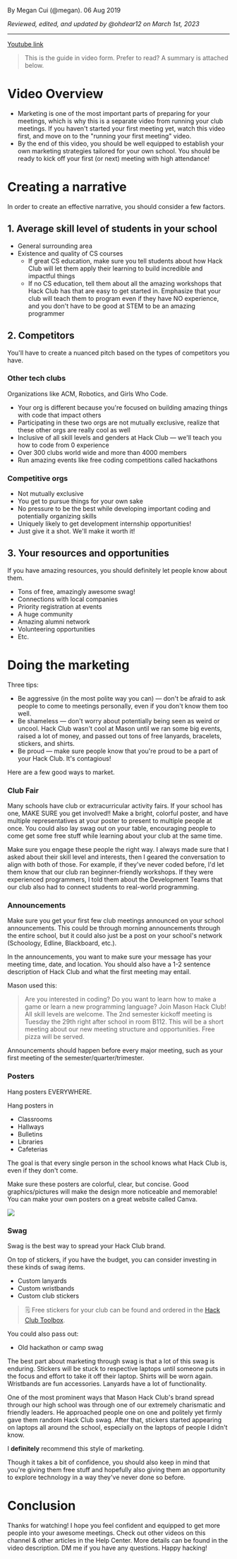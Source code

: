 By Megan Cui (@megan). 06 Aug 2019

_Reviewed, edited, and updated by @ohdear12 on March 1st, 2023_

---

[Youtube link](https://youtu.be/j86_TxXIDwM)
> This is the guide in video form. Prefer to read? A summary is attached below.

# Video Overview

- Marketing is one of the most important parts of preparing for your meetings, which is why this is a separate video from running your club meetings. If you haven't started your first meeting yet, watch this video first, and move on to the "running your first meeting" video.
- By the end of this video, you should be well equipped to establish your own marketing strategies tailored for your own school. You should be ready to kick off your first (or next) meeting with high attendance!

# Creating a narrative

In order to create an effective narrative, you should consider a few factors.

## 1\. Average skill level of students in your school

- General surrounding area
- Existence and quality of CS courses
  - If great CS education, make sure you tell students about how Hack Club will let them apply their learning to build incredible and impactful things
  - If no CS education, tell them about all the amazing workshops that Hack Club has that are easy to get started in. Emphasize that your club will teach them to program even if they have NO experience, and you don't have to be good at STEM to be an amazing programmer

## 2\. Competitors

You'll have to create a nuanced pitch based on the types of competitors you have.

### Other tech clubs

Organizations like ACM, Robotics, and Girls Who Code.

- Your org is different because you're focused on building amazing things with code that impact others
- Participating in these two orgs are not mutually exclusive, realize that these other orgs are really cool as well
- Inclusive of all skill levels and genders at Hack Club — we'll teach you how to code from 0 experience
- Over 300 clubs world wide and more than 4000 members
- Run amazing events like free coding competitions called hackathons

### Competitive orgs

- Not mutually exclusive
- You get to pursue things for your own sake
- No pressure to be the best while developing important coding and potentially organizing skills
- Uniquely likely to get development internship opportunities!
- Just give it a shot. We'll make it worth it!

## 3\. Your resources and opportunities

If you have amazing resources, you should definitely let people know about them.

- Tons of free, amazingly awesome swag!
- Connections with local companies
- Priority registration at events
- A huge community
- Amazing alumni network
- Volunteering opportunities
- Etc.

# Doing the marketing

Three tips:

- Be aggressive (in the most polite way you can) — don't be afraid to ask people to come to meetings personally, even if you don't know them too well.
- Be shameless — don't worry about potentially being seen as weird or uncool. Hack Club wasn't cool at Mason until we ran some big events, raised a lot of money, and passed out tons of free lanyards, bracelets, stickers, and shirts.
- Be proud — make sure people know that you're proud to be a part of your Hack Club. It's contagious!

Here are a few good ways to market.

### Club Fair

Many schools have club or extracurricular activity fairs. If your school has one, MAKE SURE you get involved!! Make a bright, colorful poster, and have multiple representatives at your poster to present to multiple people at once. You could also lay swag out on your table, encouraging people to come get some free stuff while learning about your club at the same time.

Make sure you engage these people the right way. I always made sure that I asked about their skill level and interests, then I geared the conversation to align with both of those. For example, if they've never coded before, I'd let them know that our club ran beginner-friendly workshops. If they were experienced programmers, I told them about the Development Teams that our club also had to connect students to real-world programming.

### Announcements

Make sure you get your first few club meetings announced on your school announcements. This could be through morning announcements through the entire school, but it could also just be a post on your school's network (Schoology, Edline, Blackboard, etc.).

In the announcements, you want to make sure your message has your meeting time, date, and location. You should also have a 1-2 sentence description of Hack Club and what the first meeting may entail.

Mason used this:

> Are you interested in coding? Do you want to learn how to make a game or learn a new programming language? Join Mason Hack Club! All skill levels are welcome. The 2nd semester kickoff meeting is Tuesday the 29th right after school in room B112. This will be a short meeting about our new meeting structure and opportunities. Free pizza will be served.

Announcements should happen before every major meeting, such as your first meeting of the semester/quarter/trimester.

### Posters

Hang posters EVERYWHERE.

Hang posters in

*   Classrooms
*   Hallways
*   Bulletins
*   Libraries
*   Cafeterias

The goal is that every single person in the school knows what Hack Club is, even if they don't come.

Make sure these posters are colorful, clear, but concise. Good graphics/pictures will make the design more noticeable and memorable! You can make your own posters on a great website called Canva.

![](https://cloud-g8xtbr32u.vercel.app/0untitled.png)

### Swag

Swag is the best way to spread your Hack Club brand.

On top of stickers, if you have the budget, you can consider investing in these kinds of swag items.

- Custom lanyards
- Custom wristbands
- Custom club stickers

> 🗒 Free stickers for your club can be found and ordered in the [Hack Club Toolbox](https://toolbox.hackclub.com/stickers?category=&query=).

You could also pass out:

- Old hackathon or camp swag

The best part about marketing through swag is that a lot of this swag is enduring. Stickers will be stuck to respective laptops until someone puts in the focus and effort to take it off their laptop. Shirts will be worn again. Wristbands are fun accessories. Lanyards have a lot of functionality.

One of the most prominent ways that Mason Hack Club's brand spread through our high school was through one of our extremely charismatic and friendly leaders. He approached people one on one and politely yet firmly gave them random Hack Club swag. After that, stickers started appearing on laptops all around the school, especially on the laptops of people I didn't know.

I **definitely** recommend this style of marketing.

Though it takes a bit of confidence, you should also keep in mind that you're giving them free stuff and hopefully also giving them an opportunity to explore technology in a way they've never done so before.

# Conclusion

Thanks for watching! I hope you feel confident and equipped to get more people into your awesome meetings. Check out other videos on this channel & other articles in the Help Center. More details can be found in the video description. DM me if you have any questions. Happy hacking!
